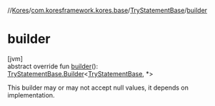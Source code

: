 //[Kores](../../../index.md)/[com.koresframework.kores.base](../index.md)/[TryStatementBase](index.md)/[builder](builder.md)

# builder

[jvm]\
abstract override fun [builder](builder.md)(): [TryStatementBase.Builder](-builder/index.md)<[TryStatementBase](index.md), *>

This builder may or may not accept null values, it depends on implementation.
